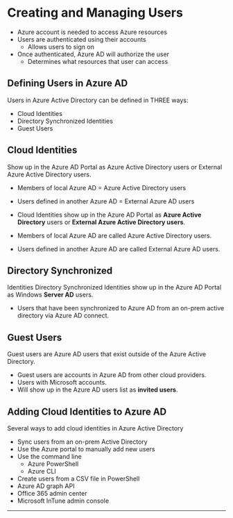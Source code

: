 # Creating and Managing Users

- Azure account is needed to access Azure resources
- Users are authenticated using their accounts
    - Allows users to sign on
- Once authenticated, Azure AD will authorize the user
    - Determines what resources that user can access

## Defining Users in Azure AD
Users in Azure Active Directory can be defined in THREE ways:
- Cloud Identities
- Directory Synchronized Identities
- Guest Users

## Cloud Identities
Show up in the Azure AD Portal as Azure Active Directory users or External Azure Active Directory users.
- Members of local Azure AD = Azure Active Directory users
- Users defined in another Azure AD = External Azure AD users

- Cloud Identities show up in the Azure AD Portal as **Azure Active Directory** users or **External Azure Active Directory users**.
- Members of local Azure AD are called Azure Active Directory users.
- Users defined in another Azure AD are called External Azure AD users.

## Directory Synchronized
Identities Directory Synchronized Identities show up in the Azure AD Portal as Windows
**Server AD** users.
- Users that have been synchronized to Azure AD from an on-prem active directory via Azure AD connect.

## Guest Users
Guest users are Azure AD users that exist outside of the Azure Active Directory.
- Guest users are accounts in Azure AD from other cloud providers.
- Users with Microsoft accounts.
- Will show up in the Azure AD users list as **invited users**.

## Adding Cloud Identities to Azure AD
Several ways to add cloud identities in Azure Active Directory
- Sync users from an on-prem Active Directory
- Use the Azure portal to manually add new users
- Use the command line
    - Azure PowerShell
    - Azure CLI
- Create users from a CSV file in PowerShell
- Azure AD graph API
- Office 365 admin center
- Microsoft InTune admin console

***